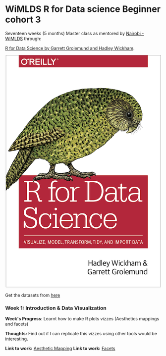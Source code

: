 # WiMLDS R for Data science Beginner cohort 3

Seventeen weeks (5 months) Master class as mentored by [Nairobi - WiMLDS](https://www.meetup.com/Nairobi-Women-in-Machine-Learning-Data-Science/) through:

[R for Data Science by Garrett Grolemund and Hadley Wickham](https://r4ds.had.co.nz/).

<p align="center">
  <img src="https://github.com/peter-akworo/WiMLDS_R_Begginers_Masterclass/blob/master/RDpic.png">
</p>

Get the datasets from [here](https://www.fueleconomy.gov/feg/download.shtml)


### Week 1: Introduction & Data Visualization

**Week's Progress**: Learnt how to make R plots vizzes (Aesthetics mappings and facets)

**Thoughts:** Find out if I can replicate this vizzes using other tools would be interesting.

**Link to work:** [Aesthetic Mapping](https://github.com/peter-akworo/WiMLDS_R_Begginers_Masterclass/blob/master/Exercise%203.3.1(Aesthetics%20Mappings).ipynb)
**Link to work:** [Facets](https://github.com/peter-akworo/WiMLDS_R_Begginers_Masterclass/blob/master/Exerrcise%203.3.5%20(Facets).ipynb)
